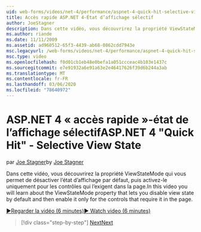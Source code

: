```yaml
---
uid: web-forms/videos/net-4/performance/aspnet-4-quick-hit-selective-view-state
title: Accès rapide ASP.NET 4-État d’affichage sélectif
author: JoeStagner
description: Dans cette vidéo, vous découvrirez la propriété ViewStateMode qui vous permet de désactiver l’état d’affichage par défaut, puis activez-le uniquement pour les contrôles qui requi...
ms.author: riande
ms.date: 11/11/2009
ms.assetid: ad960512-65f3-4439-ab68-0862cdd7943e
msc.legacyurl: /web-forms/videos/net-4/performance/aspnet-4-quick-hit-selective-view-state
msc.type: video
ms.openlocfilehash: f0d01cb1eb48e0befa1a051ccceac4b103e1437c
ms.sourcegitcommit: e7e91932a6e91a63e2e46417626f39d6b244a3ab
ms.translationtype: MT
ms.contentlocale: fr-FR
ms.lasthandoff: 03/06/2020
ms.locfileid: "78640972"
---
```

# <a name="aspnet-4-quick-hit---selective-view-state"></a><span data-ttu-id="7cab6-103">ASP.NET 4 « accès rapide »-état de l’affichage sélectif</span><span class="sxs-lookup"><span data-stu-id="7cab6-103">ASP.NET 4 "Quick Hit" - Selective View State</span></span>

<span data-ttu-id="7cab6-104">par [Joe Stagner](https://github.com/JoeStagner)</span><span class="sxs-lookup"><span data-stu-id="7cab6-104">by [Joe Stagner](https://github.com/JoeStagner)</span></span>

<span data-ttu-id="7cab6-105">Dans cette vidéo, vous découvrirez la propriété ViewStateMode qui vous permet de désactiver l’état d’affichage par défaut, puis activez-le uniquement pour les contrôles qui l’exigent dans la page.</span><span class="sxs-lookup"><span data-stu-id="7cab6-105">In this video you will learn about the ViewStateMode property that lets you disable view state by default and then enable it only for the controls that require it in the page.</span></span>

[<span data-ttu-id="7cab6-106">&#9654;Regarder la vidéo (6 minutes)</span><span class="sxs-lookup"><span data-stu-id="7cab6-106">&#9654; Watch video (6 minutes)</span></span>](https://channel9.msdn.com/Blogs/ASP-NET-Site-Videos/aspnet-4-quick-hit-selective-view-state)

> [!div class="step-by-step"]
> [<span data-ttu-id="7cab6-107">Next</span><span class="sxs-lookup"><span data-stu-id="7cab6-107">Next</span></span>](aspnet-4-quick-hit-easy-state-compression.md)
